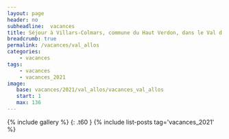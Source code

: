 ```yaml
---
layout: page
header: no
subheadline:  vacances
title: Séjour à Villars-Colmars, commune du Haut Verdon, dans le Val d’Allos
breadcrumb: true
permalink: /vacances/val_allos
categories:
    - vacances
tags:
    - vacances
    - vacances_2021
image:
   base: vacances/2021/val_allos/vacances_val_allos
   start: 1
   max: 136
---
```

{% include gallery %}
{: .t60 }
{% include list-posts tag='vacances_2021' %}

